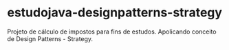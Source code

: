 # estudojava-designpatterns-strategy
Projeto de cálculo de impostos para fins de estudos.
Apolicando conceito de Design Patterns - Strategy.
